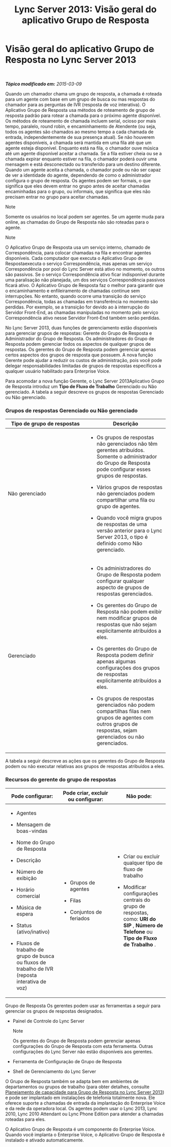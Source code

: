 ﻿---
title: 'Lync Server 2013: Visão geral do aplicativo Grupo de Resposta'
TOCTitle: Visão geral do aplicativo Grupo de Resposta
ms:assetid: 6cc333e7-4029-4372-86b2-016040c415fb
ms:mtpsurl: https://technet.microsoft.com/pt-br/library/Gg398513(v=OCS.15)
ms:contentKeyID: 49307026
ms.date: 05/19/2016
mtps_version: v=OCS.15
ms.translationtype: HT
---

# Visão geral do aplicativo Grupo de Resposta no Lync Server 2013

 

_**Tópico modificado em:** 2015-03-09_

Quando um chamador chama um grupo de resposta, a chamada é roteada para um agente com base em um grupo de busca ou mas respostas do chamador para as perguntas de IVR (resposta de voz interativa). O Aplicativo Grupo de Resposta usa métodos de roteamento de grupo de resposta padrão para rotear a chamada para o próximo agente disponível. Os métodos de roteamento de chamada incluem serial, ocioso por mais tempo, paralelo, round robin, e encaminhamento de Atendente (ou seja, todos os agentes são chamados ao mesmo tempo a cada chamada de entrada, independentemente de sua presença atual). Se não houverem agentes disponíveis, a chamada será mantida em uma fila até que um agente esteja disponível. Enquanto está na fila, o chamador ouve música até um agente disponível aceitar a chamada. Se a fila estiver cheia ou se a chamada expirar enquanto estiver na fila, o chamador poderá ouvir uma mensagem e está desconectado ou transferido para um destino diferente. Quando um agente aceita a chamada, o chamador pode ou não ser capaz de ver a identidade do agente, dependendo de como o administrador configura o grupo de resposta. Os agentes podem ser formais, o que significa que eles devem entrar no grupo antes de aceitar chamadas encaminhadas para o grupo, ou informais, que significa que eles não precisam entrar no grupo para aceitar chamadas.

> [!NOTE]  
> Somente os usuários no local podem ser agentes. Se um agente muda para online, as chamadas do Grupo de Resposta não são roteadas para o agente.

> [!NOTE]  
> O Aplicativo Grupo de Resposta usa um serviço interno, chamado de Correspondência, para colocar chamadas na fila e encontrar agentes disponíveis. Cada computador que executa o Aplicativo Grupo de Respostaexecuta o serviço Correspondência, mas apenas um serviço Correspondência por pool do Lync Server está ativo no momento, os outros são passivos. Se o serviço Correspondência ativo ficar indisponível durante uma paralisação não planejada, um dos serviços Correspondência passivos ficará ativo. O Aplicativo Grupo de Resposta faz o melhor para garantir que o encaminhamento e enfileiramento de chamadas continue sem interrupções. No entanto, quando ocorre uma transição do serviço Correspondência, todas as chamadas em transferência no momento são perdidas. Por exemplo, se a transição for devido ao à interrupção do Servidor Front-End, as chamadas manipuladas no momento pelo serviço Correspondência ativo nesse Servidor Front-End também serão perdidas.

No Lync Server 2013, duas funções de gerenciamento estão disponíveis para gerenciar grupos de respostas: Gerente do Grupo de Resposta e Administrador do Grupo de Resposta. Os administradores do Grupo de Resposta podem gerenciar todos os aspectos de qualquer grupos de respostas. Os gerentes do Grupo de Resposta podem gerenciar apenas certos aspectos dos grupos de resposta que possuem. A nova função Gerente pode ajudar a reduzir os custos de administração, pois você pode delegar responsabilidades limitadas de grupos de respostas específicos a qualquer usuário habilitado para Enterprise Voice.

Para acomodar a nova função Gerente, o Lync Server 2013Aplicativo Grupo de Resposta introduz um **Tipo de Fluxo de Trabalho** Gerenciado ou Não gerenciado. A tabela a seguir descreve os grupos de respostas Gerenciado ou Não gerenciado.

### Grupos de respostas Gerenciado ou Não gerenciado

<table>
<colgroup>
<col style="width: 50%" />
<col style="width: 50%" />
</colgroup>
<thead>
<tr class="header">
<th>Tipo de grupo de respostas</th>
<th>Descrição</th>
</tr>
</thead>
<tbody>
<tr class="odd">
<td><p>Não gerenciado</p></td>
<td><ul><li><p>Os grupos de respostas não gerenciados não têm gerentes atribuídos. Somente o administrador do Grupo de Resposta pode configurar esses grupos de respostas.</p></li><li><p>Vários grupos de respostas não gerenciados podem compartilhar uma fila ou grupo de agentes.</p></li><li><p>Quando você migra grupos de respostas de uma versão anterior para o Lync Server 2013, o tipo é definido como Não gerenciado.</p></li></ul></td>
</tr>
<tr class="even">
<td><p>Gerenciado</p></td>
<td><ul><li><p>Os administradores do Grupo de Resposta podem configurar qualquer aspecto de grupos de respostas gerenciados.</p></li><li><p>Os gerentes do Grupo de Resposta não podem exibir nem modificar grupos de respostas que não sejam explicitamente atribuídos a eles.</p></li><li><p>Os gerentes do Grupo de Resposta podem definir apenas algumas configurações dos grupos de respostas explicitamente atribuídos a eles.</p></li><li><p>Os grupos de respostas gerenciados não podem compartilhas filas nem grupos de agentes com outros grupos de respostas, sejam gerenciados ou não gerenciados.</p></li></ul></td>
</tr>
</tbody>
</table>


A tabela a seguir descreve as ações que os gerentes do Grupo de Resposta podem ou não executar relativas aos grupos de respostas atribuídos a eles.

### Recursos do gerente do grupo de respostas

<table>
<colgroup>
<col style="width: 33%" />
<col style="width: 33%" />
<col style="width: 33%" />
</colgroup>
<thead>
<tr class="header">
<th>Pode configurar:</th>
<th>Pode criar, excluir ou configurar:</th>
<th>Não pode:</th>
</tr>
</thead>
<tbody>
<tr class="odd">
<td><ul><li><p>Agentes</p></li><li><p>Mensagem de boas-vindas</p></li><li><p>Nome do Grupo de Resposta</p></li><li><p>Descrição</p></li><li><p>Número de exibição</p></li><li><p>Horário comercial</p></li><li><p>Música de espera</p></li><li><p>Status (ativo/inativo)</p></li><li><p>Fluxos de trabalho de grupo de busca ou fluxos de trabalho de IVR (reposta interativa de voz)</p></li></ul></td>
<td><ul><li><p>Grupos de agentes</p></li><li><p>Filas</p></li><li><p>Conjuntos de feriados</p></li></ul></td>
<td><ul><li><p>Criar ou excluir qualquer tipo de fluxo de trabalho</p></li><li><p>Modificar configurações centrais do grupo de respostas, como: <strong>URI do SIP</strong> , <strong>Número de Telefone</strong> ou <strong>Tipo de Fluxo de Trabalho</strong> .</p></li></ul></td>
</tr>
</tbody>
</table>


Grupo de Resposta Os gerentes podem usar as ferramentas a seguir para gerenciar os grupos de respostas designados.

  - Painel de Controle do Lync Server
    
    > [!NOTE]  
    > Os gerentes do Grupo de Resposta podem gerenciar apenas configurações do Grupo de Resposta com esta ferramenta. Outras configurações do Lync Server não estão disponíveis aos gerentes.

  - Ferramenta de Configuração de Grupo de Resposta

  - Shell de Gerenciamento do Lync Server

O Grupo de Resposta também se adapta bem em ambientes de departamentos ou grupos de trabalho (para obter detalhes, consulte [Planejamento de capacidade para Grupo de Resposta no Lync Server 2013](lync-server-2013-capacity-planning-for-response-group.md)) e pode ser implantado em instalações de telefonia totalmente nova. Ele oferece suporte a chamadas de entrada da implantação do Enterprise Voice e da rede da operadora local. Os agentes podem usar o Lync 2013, Lync 2010, Lync 2010 Attendant ou Lync Phone Edition para atender a chamadas roteadas para eles.

O Aplicativo Grupo de Resposta é um componente do Enterprise Voice. Quando você implanta o Enterprise Voice, o Aplicativo Grupo de Resposta é instalado e ativado automaticamente.

